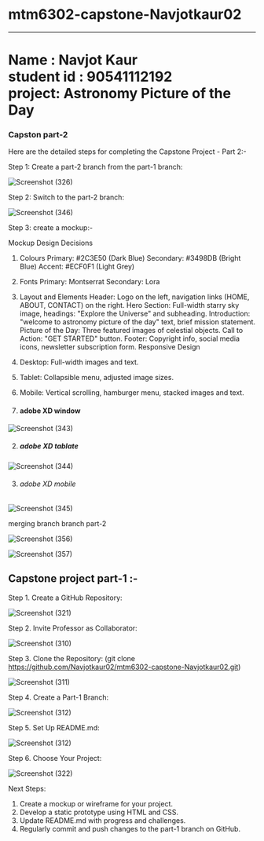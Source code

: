 # mtm6302-capstone-Navjotkaur02
 <hr><h1>Name : Navjot Kaur<br>student id : 90541112192<br>project: Astronomy Picture of the Day </h1> 

<h3> Capston part-2</h3>

Here are the detailed steps for completing the Capstone Project - Part 2:-

Step 1: Create a part-2 branch from the part-1 branch:

![Screenshot (326)](https://github.com/Navjotkaur02/mtm6302-capstone-Navjotkaur02/assets/134635232/5c3123dc-5d9d-4d5a-b913-3701e3d4c2b5)

Step 2: Switch to the part-2 branch:

![Screenshot (346)](https://github.com/Navjotkaur02/mtm6302-capstone-Navjotkaur02/assets/134635232/ea571a1f-8fe8-43f4-ba07-ce3d0f5662ea)

Step 3: create a mockup:-

Mockup Design Decisions

1. Colours
Primary: #2C3E50 (Dark Blue)
Secondary: #3498DB (Bright Blue)
Accent: #ECF0F1 (Light Grey)

2. Fonts
Primary: Montserrat
Secondary: Lora

3. Layout and Elements
Header: Logo on the left, navigation links (HOME, ABOUT, CONTACT) on the right.
Hero Section: Full-width starry sky image, headings: "Explore the Universe" and subheading.
Introduction: "welcome to astronomy picture of the day" text, brief mission statement.
Picture of the Day: Three featured images of celestial objects.
Call to Action: "GET STARTED" button.
Footer: Copyright info, social media icons, newsletter subscription form.
Responsive Design

4. Desktop: Full-width images and text.
5. Tablet: Collapsible menu, adjusted image sizes.
6. Mobile: Vertical scrolling, hamburger menu, stacked images and text.


1. <h4>adobe XD window</h4>

![Screenshot (343)](https://github.com/Navjotkaur02/mtm6302-capstone-Navjotkaur02/assets/134635232/c13d32a5-7021-4ce1-8970-2a451c94b297)

2. <h5>adobe XD tablate</h5>

![Screenshot (344)](https://github.com/Navjotkaur02/mtm6302-capstone-Navjotkaur02/assets/134635232/4b059221-5c7a-4145-b9d8-587c3265fa11)

3. <h6> adobe XD mobile </h6>

![Screenshot (345)](https://github.com/Navjotkaur02/mtm6302-capstone-Navjotkaur02/assets/134635232/41389853-10c6-4be6-8999-52a5903921ae)


<h7>merging branch branch part-2<h7>

![Screenshot (356)](https://github.com/Navjotkaur02/mtm6302-capstone-Navjotkaur02/assets/134635232/da351ed4-f7f8-4fc5-92e9-ce35f801770d)

![Screenshot (357)](https://github.com/Navjotkaur02/mtm6302-capstone-Navjotkaur02/assets/134635232/b80b0ec0-1c67-408c-b0ee-71a49e732f1b)


<h2>Capstone project part-1 :-</h2>

 Step 1. Create a GitHub Repository:
 
![Screenshot (321)](https://github.com/Navjotkaur02/mtm6302-capstone-Navjotkaur02/assets/134635232/45e7f8d3-c152-4e2d-9269-e44e34e047b3)

 Step 2. Invite Professor as Collaborator:
 
![Screenshot (310)](https://github.com/Navjotkaur02/mtm6302-capstone-Navjotkaur02/assets/134635232/58157639-63c6-407a-80b0-be9bef6d8542)

  Step 3. Clone the Repository: 
  (git clone https://github.com/Navjotkaur02/mtm6302-capstone-Navjotkaur02.git)

![Screenshot (311)](https://github.com/Navjotkaur02/mtm6302-capstone-Navjotkaur02/assets/134635232/69b718f6-fd9b-45a9-9e90-9d111fa3e65d)

 
 Step 4. Create a Part-1 Branch:
 
![Screenshot (312)](https://github.com/Navjotkaur02/mtm6302-capstone-Navjotkaur02/assets/134635232/1ef6cfdf-cd70-4790-83e3-016b23cc1320)

 
 Step 5. Set Up README.md:
 
![Screenshot (312)](https://github.com/Navjotkaur02/mtm6302-capstone-Navjotkaur02/assets/134635232/0401d3d7-f118-41f3-b1e0-d3eac877a498)

 
 Step 6. Choose Your Project:
 
 ![Screenshot (322)](https://github.com/Navjotkaur02/mtm6302-capstone-Navjotkaur02/assets/134635232/407776eb-7ce8-4b90-892f-46fd69b483a5)

 Next Steps:
 1. Create a mockup or wireframe for your project.
 2. Develop a static prototype using HTML and CSS.
 3. Update README.md with progress and challenges.
 4. Regularly commit and push changes to the part-1 branch on GitHub.






